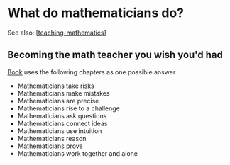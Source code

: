 # What do mathematicians do?

See also: [[teaching-mathematics]]

## Becoming the math teacher you wish you'd had

[Book](https://tjzager.com/book/) uses the following chapters as one possible answer

- Mathematicians take risks 
- Mathematicians make mistakes 
- Mathematicians are precise
- Mathematicians rise to a challenge
- Mathematicians ask questions
- Mathematicians connect ideas 
- Mathematicians use intuition
- Mathematicians reason
- Mathematicians prove
- Mathematicians work together and alone



[//begin]: # "Autogenerated link references for markdown compatibility"
[teaching-mathematics]: teaching-mathematics "Teaching Mathematics"
[//end]: # "Autogenerated link references"